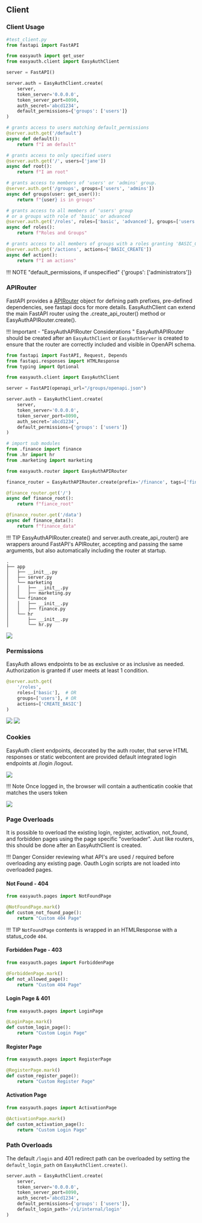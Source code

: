 ## Client

### Client Usage

```python
#test_client.py
from fastapi import FastAPI

from easyauth import get_user
from easyauth.client import EasyAuthClient

server = FastAPI()

server.auth = EasyAuthClient.create(
    server,
    token_server='0.0.0.0',
    token_server_port=8090,
    auth_secret='abcd1234',
    default_permissions={'groups': ['users']}
)

# grants access to users matching default_permissions
@server.auth.get('/default')
async def default():
    return f"I am default"

# grants access to only specified users
@server.auth.get('/', users=['jane'])
async def root():
    return f"I am root"

# grants access to members of 'users' or 'admins' group.
@server.auth.get('/groups', groups=['users', 'admins'])
async def groups(user: get_user()):
    return f"{user} is in groups"

# grants access to all members of 'users' group
# or a groups with role of 'basic' or advanced
@server.auth.get('/roles', roles=['basic', 'advanced'], groups=['users'])
async def roles():
    return f"Roles and Groups"

# grants access to all members of groups with a roles granting 'BASIC_CREATE'
@server.auth.get('/actions', actions=['BASIC_CREATE'])
async def action():
    return f"I am actions"
```
!!! NOTE "default_permissions, if unspecified"
    {'groups': ['administrators']}

### APIRouter
FastAPI provides a [APIRouter](https://fastapi.tiangolo.com/tutorial/bigger-applications/?h=apirouter#apirouter) object for defining path prefixes, pre-defined dependencies, see fastapi docs for more details. EasyAuthClient can extend the main FastAPI router using the .create_api_router() method or EasyAuthAPIRouter.create().

!!! Important - "EasyAuthAPIRouter Considerations "
    EasyAuthAPIRouter should be created after an `EasyAuthClient` or `EasyAuthServer` is created to ensure that the router are correctly included and visible in OpenAPI schema.

```python
from fastapi import FastAPI, Request, Depends
from fastapi.responses import HTMLResponse
from typing import Optional

from easyauth.client import EasyAuthClient

server = FastAPI(openapi_url="/groups/openapi.json")

server.auth = EasyAuthClient.create(
    server,
    token_server='0.0.0.0',
    token_server_port=8090,
    auth_secret='abcd1234',
    default_permissions={'groups': ['users']}
)

# import sub modules
from .finance import finance
from .hr import hr
from .marketing import marketing
```

```python
from easyauth.router import EasyAuthAPIRouter

finance_router = EasyAuthAPIRouter.create(prefix='/finance', tags=['finance'])

@finance_router.get('/')
async def finance_root():
    return f"fiance_root"

@finance_router.get('/data')
async def finance_data():
    return f"finance_data"

```
!!! TIP
    EasyAuthAPIRouter.create() and server.auth.create_api_router() are wrappers around FastAPI's APIRouter, accepting and passing the same arguments, but also automatically including the router at startup.

```
.
├── app
│   ├── __init__.py
│   ├── server.py
│   └── marketing
│   │   ├── __init__.py
│   │   ├── marketing.py
│   └── finance
│   │   ├── __init__.py
│   │   ├── finance.py
│   └── hr
│       ├── __init__.py
│       └── hr.py
```

![](images/easyauthclient-apirouter.png)

### Permissions
EasyAuth allows endpoints to be as exclusive or as inclusive as needed. Authorization is granted if user meets at least 1 condition.
```python
@server.auth.get(
    '/roles',
    roles=['basic'],  # OR
    groups=['users'], # OR
    actions=['CREATE_BASIC']
)
```

![](images/client.png)
![](images/OAuth.png)

### Cookies
EasyAuth client endpoints, decorated by the auth router, that serve HTML responses or static webcontent are provided default integrated login endpoints at /login /logout.

![](images/login.png)


!!! Note
    Once logged in, the browser will contain a authenticatin cookie that matches the users token

![](images/cookie.png)


### Page Overloads
It is possible to overload the existing login, register, activation, not_found, and forbidden pages using the page specific "overloader". Just like routers, this should be done after an EasyAuthClient is created.

!!! Danger
    Consider reviewing what API's are used / required before overloading any existing page. Oauth Login scripts are not loaded into overloaded pages.

#### Not Found - 404
```python
from easyauth.pages import NotFoundPage

@NotFoundPage.mark()
def custom_not_found_page():
    return "Custom 404 Page"

```
!!! TIP
    `NotFoundPage` contents is wrapped in an HTMLResponse with a status_code `404`.

#### Forbidden Page - 403
```python
from easyauth.pages import ForbiddenPage

@ForbiddenPage.mark()
def not_allowed_page():
    return "Custom 404 Page"
```
#### Login Page & 401
```python
from easyauth.pages import LoginPage

@LoginPage.mark()
def custom_login_page():
    return "Custom Login Page"

```

#### Register Page
```python
from easyauth.pages import RegisterPage

@RegisterPage.mark()
def custom_register_page():
    return "Custom Register Page"

```

#### Activation Page
```python
from easyauth.pages import ActivationPage

@ActivationPage.mark()
def custom_activation_page():
    return "Custom Login Page"

```

### Path Overloads
The default `/login` and 401 redirect path can be overloaded by setting the `default_login_path` on `EasyAuthClient.create()`.

```python
server.auth = EasyAuthClient.create(
    server,
    token_server='0.0.0.0',
    token_server_port=8090,
    auth_secret='abcd1234',
    default_permissions={'groups': ['users']},
    default_login_path='/v1/internal/login'
)
```